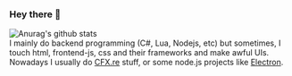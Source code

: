 ### Hey there 👋
![Anurag's github stats](https://github-readme-stats.vercel.app/api?username=ledandris&show_icons=true&title_color=d35400&text_color=d35400&count_private=true) <br>
I mainly do backend programming (C#, Lua, Nodejs, etc) but sometimes, I touch html, frontend-js, css and their frameworks and make awful UIs. <br>
Nowadays I usually do [CFX.re](https://github.com/citizenfx) stuff, or some node.js projects like [Electron](https://github.com/electron/electron). <br>


